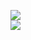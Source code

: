[![](https://img.shields.io/badge/Made%20With-Github%20Spray-lightgrey.svg?style=for-the-badge&logo=github)](https://github.com/Annihil/github-spray#12940)  
[![](https://i.imgur.com/2DrTn0Z.gif)](https://github.com/Annihil/github-spray)